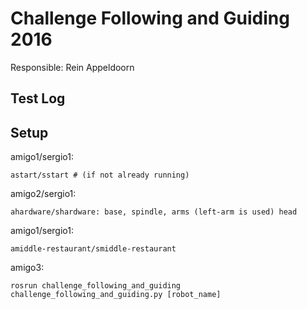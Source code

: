 # Challenge Following and Guiding 2016
Responsible: Rein Appeldoorn

## Test Log

## Setup
amigo1/sergio1:

    astart/sstart # (if not already running)

amigo2/sergio1:

    ahardware/shardware: base, spindle, arms (left-arm is used) head

amigo1/sergio1:

    amiddle-restaurant/smiddle-restaurant

amigo3:

    rosrun challenge_following_and_guiding challenge_following_and_guiding.py [robot_name]

